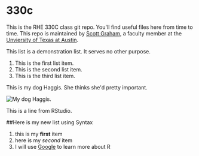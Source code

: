 # 330c
This is the RHE 330C class git repo. You'll find useful files here from time to time. This repo is maintained by [Scott Graham](http://sscottgraham.com), a faculty member at the [Unviersity of Texas at Austin](http://utexas.edu).

This list is a demonstration list. It serves no other purpose. 

1. This is the first list item. 
2. This is the second list item. 
3. This is the third list item. 


This is my dog Haggis. She thinks she'd pretty important. 


![My dog Haggis.](haggis.jpg)

This is a line from RStudio.

##Here is my new list using Syntax

1. this is my **first** item
2. here is my *second* item
3. I will use [Google]("https://google.com") to learn more about R

